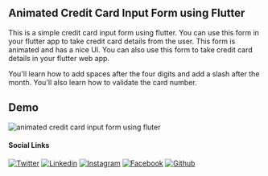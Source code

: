 ## Animated Credit Card Input Form using Flutter

This is a simple credit card input form using flutter. You can use this form in your flutter app to take credit card details from the user. This form is animated and has a nice UI. You can also use this form to take credit card details in your flutter web app.

You'll learn how to add spaces after the four digits and add a slash after the month. You'll also learn how to validate the card number.


## Demo


![animated credit card input form using fluter](https://user-images.githubusercontent.com/65107679/208923791-41bd1032-cad1-4d4a-af72-df913869569d.gif)

#### Social Links
[![Twitter](https://img.shields.io/twitter/follow/tusharhow?style=social)](https://twitter.com/tusharhow)
[![Linkedin](https://img.shields.io/badge/Linkedin-blue?style=flat-square&logo=Linkedin&logoColor=white&link=https://www.linkedin.com/in/tusharhow/)](https://www.linkedin.com/in/tusharhow/)
[![Instagram](https://img.shields.io/badge/Instagram-red?style=flat-square&logo=Instagram&logoColor=white&link=https://www.instagram.com/tusharishere/)](https://www.instagram.com/tusharishere/)
[![Facebook](https://img.shields.io/badge/Facebook-blue?style=flat-square&logo=Facebook&logoColor=white&link=https://www.facebook.com/tusharhow/)](https://www.facebook.com/tusharhow/)
[![Github](https://img.shields.io/badge/Github-black?style=flat-square&logo=Github&logoColor=white&link=https://www.github.com/tusharhow/)](https://www.github.com/tusharhow/)